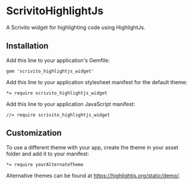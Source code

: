 # ScrivitoHighlightJs

A Scrivito widget for highlighting code using HighlightJs.

## Installation

Add this line to your application's Gemfile:

    gem 'scrivito_highlightjs_widget'

Add this line to your application stylesheet manifest for the default theme:

    *= require scrivito_highlightjs_widget

Add this line to your application JavaScript manifest:

    //= require scrivito_highlightjs_widget

## Customization

To use a different theme with your app, create the theme in your asset folder and add it to your manifest:

    *= require yourAlternateTheme

Alternative themes can be found at https://highlightjs.org/static/demo/.

